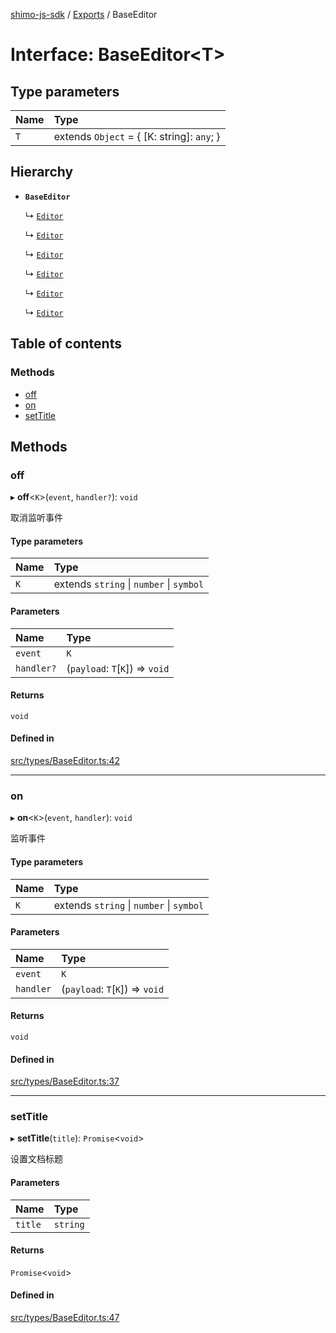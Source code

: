 [shimo-js-sdk](../README.md) / [Exports](../modules.md) / BaseEditor

# Interface: BaseEditor<T\>

## Type parameters

| Name | Type |
| :------ | :------ |
| `T` | extends `Object` = { [K: string]: `any`;  } |

## Hierarchy

- **`BaseEditor`**

  ↳ [`Editor`](DocumentPro.Editor.md)

  ↳ [`Editor`](Document.Editor.md)

  ↳ [`Editor`](Spreadsheet.Editor.md)

  ↳ [`Editor`](Presentation.Editor.md)

  ↳ [`Editor`](Table.Editor.md)

  ↳ [`Editor`](Form.Editor.md)

## Table of contents

### Methods

- [off](BaseEditor.md#off)
- [on](BaseEditor.md#on)
- [setTitle](BaseEditor.md#settitle)

## Methods

### off

▸ **off**<`K`\>(`event`, `handler?`): `void`

取消监听事件

#### Type parameters

| Name | Type |
| :------ | :------ |
| `K` | extends `string` \| `number` \| `symbol` |

#### Parameters

| Name | Type |
| :------ | :------ |
| `event` | `K` |
| `handler?` | (`payload`: `T`[`K`]) => `void` |

#### Returns

`void`

#### Defined in

[src/types/BaseEditor.ts:42](https://github.com/shimohq/shimo-js-sdk/blob/4cabcb1/src/types/BaseEditor.ts#L42)

___

### on

▸ **on**<`K`\>(`event`, `handler`): `void`

监听事件

#### Type parameters

| Name | Type |
| :------ | :------ |
| `K` | extends `string` \| `number` \| `symbol` |

#### Parameters

| Name | Type |
| :------ | :------ |
| `event` | `K` |
| `handler` | (`payload`: `T`[`K`]) => `void` |

#### Returns

`void`

#### Defined in

[src/types/BaseEditor.ts:37](https://github.com/shimohq/shimo-js-sdk/blob/4cabcb1/src/types/BaseEditor.ts#L37)

___

### setTitle

▸ **setTitle**(`title`): `Promise`<`void`\>

设置文档标题

#### Parameters

| Name | Type |
| :------ | :------ |
| `title` | `string` |

#### Returns

`Promise`<`void`\>

#### Defined in

[src/types/BaseEditor.ts:47](https://github.com/shimohq/shimo-js-sdk/blob/4cabcb1/src/types/BaseEditor.ts#L47)
